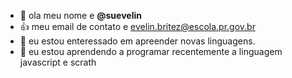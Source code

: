 - 👋 ola meu nome e **@suevelin**
- :+1: meu email de contato e evelin.britez@escola.pr.gov.br
- 👀 eu estou enteressado em apreender novas linguagens.
- 🌱 eu estou aprendendo a programar recentemente a linguagem javascript e scrath

<!---
suevelin/suevelin is a ✨ special ✨ repository because its `README.md` (this file) appears on your GitHub profile.
You can click the Preview link to take a look at your changes.
--->
